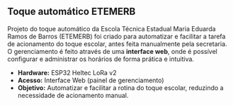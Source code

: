 ## Toque automático ETEMERB

Projeto do toque automático da Escola Técnica Estadual Maria Eduarda Ramos de Barros (ETEMERB) foi criado para automatizar e facilitar a tarefa de acionamento do toque escolar, antes feita manualmente pela secretaria.
O gerenciamento é feito através de uma **interface web**, onde é possível configurar e administrar os horários de forma prática e intuitiva.

- **Hardware:** ESP32 Heltec LoRa v2  
- **Acesso:** Interface Web (painel de gerenciamento)  
- **Objetivo:** Automatizar e facilitar a rotina do toque escolar, reduzindo a necessidade de acionamento manual.  
